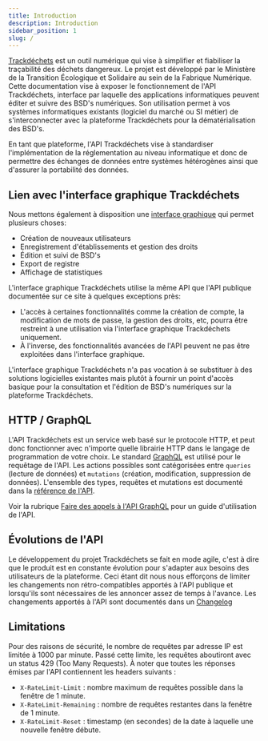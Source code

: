 ```yaml
---
title: Introduction
description: Introduction
sidebar_position: 1
slug: /
---
```


[Trackdéchets](https://trackdechets.beta.gouv.fr/) est un outil numérique qui vise à simplifier et fiabiliser la traçabilité des déchets dangereux. Le projet est développé par le Ministère de la Transition Écologique et Solidaire au sein de la Fabrique Numérique. Cette documentation vise à exposer le fonctionnement de l'API Trackdéchets, interface par laquelle des applications informatiques peuvent éditer et suivre des BSD's numériques. Son utilisation permet à vos systèmes informatiques existants (logiciel du marché ou SI métier) de s'interconnecter avec la plateforme Trackdéchets pour la dématérialisation des BSD's.

En tant que plateforme, l'API Trackdéchets vise à standardiser l'implémentation de la réglementation au niveau informatique et donc de permettre des échanges de données entre systèmes hétérogènes ainsi que d'assurer la portabilité des données.

## Lien avec l'interface graphique Trackdéchets

Nous mettons également à disposition une [interface graphique](https://trackdechets.beta.gouv.fr/) qui permet plusieurs choses:

- Création de nouveaux utilisateurs
- Enregistrement d'établissements et gestion des droits
- Édition et suivi de BSD's
- Export de registre
- Affichage de statistiques

L'interface graphique Trackdéchets utilise la même API que l'API publique documentée sur ce site à quelques exceptions près:

- L'accès à certaines fonctionnalités comme la création de compte, la modification de mots de passe, la gestion des droits, etc, pourra être restreint à une utilisation via l'interface graphique Trackdéchets uniquement.
- À l'inverse, des fonctionnalités avancées de l'API peuvent ne pas être exploitées dans l'interface graphique.

L'interface graphique Trackdéchets n'a pas vocation à se substituer à des solutions logicielles existantes mais plutôt à fournir un point d'accès basique pour la consultation et l'édition de BSD's numériques sur la plateforme Trackdéchets.

## HTTP / GraphQL

L'API Trackdéchets est un service web basé sur le protocole HTTP, et peut donc fonctionner avec n'importe quelle librairie HTTP dans le langage de programmation de votre choix. Le standard [GraphQL](https://graphql.org/) est utilisé pour le requêtage de l'API. Les actions possibles sont catégorisées entre `queries` (lecture de données) et `mutations` (création, modification, suppression de données). L'ensemble des types, requêtes et mutations est documenté dans la [référence de l'API](api-reference/api-reference).

Voir la rubrique [Faire des appels à l'API GraphQL](graphql.md) pour un guide d'utilisation de l'API.

## Évolutions de l'API

Le développement du projet Trackdéchets se fait en mode agile, c'est à dire que le produit est en constante évolution pour s'adapter aux besoins des utilisateurs de la plateforme. Ceci étant dit nous nous efforçons de limiter les changements non rétro-compatibles apportés à l'API publique et lorsqu'ils sont nécessaires de les annoncer assez de temps à l'avance. Les changements apportés à l'API sont documentés dans un [Changelog](changelog.md)

## Limitations

Pour des raisons de sécurité, le nombre de requêtes par adresse IP est limitée à 1000 par minute.
Passé cette limite, les requêtes aboutiront avec un status 429 (Too Many Requests).
À noter que toutes les réponses émises par l'API contiennent les headers suivants :

- `X-RateLimit-Limit` : nombre maximum de requêtes possible dans la fenêtre de 1 minute.
- `X-RateLimit-Remaining` : nombre de requêtes restantes dans la fenêtre de 1 minute.
- `X-RateLimit-Reset` : timestamp (en secondes) de la date à laquelle une nouvelle fenêtre débute.

